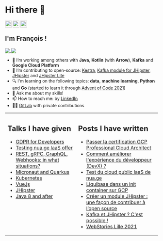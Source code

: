 # Hi there 👋

<a href="https://github.com/fdelbrayelle">
  <img align="left" alt="François Delbrayelle's Github" width="22px" src="https://cdn.jsdelivr.net/npm/simple-icons@v3/icons/github.svg" />
</a>
<a href="https://www.linkedin.com/in/fdelbrayelle/">
  <img align="left" alt="François Delbrayelle
                         's Linkdein" width="22px" src="https://cdn.jsdelivr.net/npm/simple-icons@v3/icons/linkedin.svg" />
</a>
<a href="https://twitter.com/fdelbrayelle">
  <img align="left" alt="François Delbrayelle's Twitter" width="22px" src="https://cdn.jsdelivr.net/npm/simple-icons@v3/icons/twitter.svg" />
</a>

<br />

## I'm François !

<p>
<a href="https://github.com/anuraghazra/github-readme-stats">
  <img align="center" src="https://github-readme-stats.vercel.app/api?username=fdelbrayelle&theme=dracula&hide_title=true&disable_animations=true&count_private=true" />
</a>
<a href="https://github.com/anuraghazra/convoychat">
  <img align="center" src="https://github-readme-stats.vercel.app/api/top-langs/?username=fdelbrayelle&theme=dracula&layout=compact" />
</a>
</p>

- 🚀 I’m working among others with **Java**, **Kotlin** (with **Arrow**), **Kafka** and **Google Cloud Platform**
- 🔭 I’m contributing to open-source: [Kestra](https://github.com/kestra-io/kestra/), [Kafka module for JHipster](https://github.com/fdelbrayelle/generator-jhipster-kafka/), [JHipster](https://github.com/fdelbrayelle/generator-jhipster) and [JHipster Lite](https://github.com/fdelbrayelle/jhipster-lite)
- 🔍 I'm learning on the following topics: **data**, **machine learning**, **Python** and **Go** (started to learn it through [Advent of Code 2021](https://github.com/fdelbrayelle/adventofcode/tree/main/2021))
- 💬 Ask me about my skills!
- 📫 How to reach me: by [LinkedIn](https://www.linkedin.com/in/fdelbrayelle/)
- 👨‍💻 [GitLab](https://gitlab.com/fdelbrayelle) with private contributions

<table style="border: none;">
  <tr style="border: none;">
    <td style="border: none;" valign="top">
      <h2>Talks I have given</h2>
      <ul>
        <li><a href="https://github.com/fdelbrayelle/talk-gdpr-for-developers/">GDPR for Developers</a></li>
        <li><a href="https://github.com/fdelbrayelle/test-nua.ge">Testing nua.ge IaaS offer</a></li>
        <li><a href="https://github.com/fdelbrayelle/talk-rest-grpc-graphql-webhooks">REST, gRPC, GraphQL, Webhooks: in what situations?</a></li>
        <li><a href="https://github.com/fdelbrayelle/midi-tech-micronaut-quarkus">Micronaut and Quarkus</a></li>
        <li><a href="https://github.com/fdelbrayelle/midi-tech-k8s">Kubernetes</a></li>
        <li><a href="https://github.com/fdelbrayelle/midi-tech-vuejs">Vue.js</a></li>
        <li><a href="https://github.com/fdelbrayelle/midi-tech-jhipster">JHipster</a></li>
        <li><a href="https://github.com/fdelbrayelle/midi-tech-java-news">Java 8 and after</a></li>
      </ul>
    </td>
    <td style="border: none;"  valign="top">
      <h2>Posts I have written</h2>
      <ul>
        <li><a href="https://blog.ippon.fr/2022/08/03/gcp-professional-cloud-architect/">Passer la certification GCP Professional Cloud Architect</a></li>
        <li><a href="https://welovedevs.com/fr/articles/comment-ameliorer-lexperience-du-developpeur-devx/">Comment améliorer l'expérience du développeur (DevX) ?</a></li>
        <li><a href="https://blog.ippon.fr/2022/02/25/test-du-cloud-public-iaas-de-nua-ge/">Test du cloud public IaaS de nua.ge</a></li>
        <li><a href="https://blog.ippon.fr/2021/11/24/liquibase-dans-un-init-container-sur-gcp/">Liquibase dans un init container sur GCP</a></li>
        <li><a href="https://blog.ippon.fr/2021/05/31/creer-un-module-jhipster-une-facon-de-contribuer-a-lopen-source-2/">Créer un module JHipster : une façon de contribuer à l’open source</a></li>
        <li><a href="https://blog.ippon.fr/2021/03/10/kafka-et-jhipster-cest-possible/">Kafka et JHipster ? C'est possible !</a></li>
        <li><a href="https://blog.ippon.fr/2021/02/26/webstories-lille-2021/">WebStories Lille 2021</a></li>
      </ul>
    </td>
  </tr>
</table>
